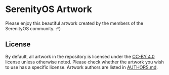 # SerenityOS Artwork

Please enjoy this beautiful artwork created by the members of the SerenityOS
community. :^)

## License

By default, all artwork in the repository is licensed under the 
[CC-BY 4.0](http://creativecommons.org/licenses/by/4.0/) license unless
otherwise noted. Please check whether the artwork you wish to use has a specific
license. Artwork authors are listed in
[AUTHORS.md](https://github.com/SerenityOS/artwork/blob/master/AUTHORS.md).
